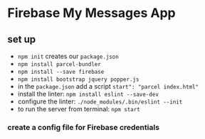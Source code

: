 # Firebase My Messages App

## set up

- `npm init` creates our `package.json`
- `npm install parcel-bundler`
- `npm install --save firebase`
- `npm install bootstrap jquery popper.js`
- in the `package.json` add a script `start": "parcel index.html"`
- install the linter: `npm install eslint --save-dev`
- configure the linter: `./node_modules/.bin/eslint --init`
- to run the server from terminal: `npm start`

### create a config file for Firebase credentials
